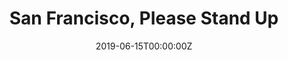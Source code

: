 ---
url: https://thebaffler.com/latest/san-francisco-please-stand-up-haigney
title: "San Francisco, Please Stand Up"
publication: The Baffler
date: 2019-06-15T00:00:00Z
image: ""
---